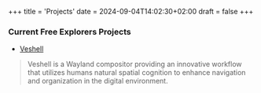 +++
title = 'Projects'
date = 2024-09-04T14:02:30+02:00
draft = false
+++

### Current Free Explorers Projects

- [Veshell](https://github.com/free-explorers/veshell) 

> Veshell is a Wayland compositor providing an innovative workflow that utilizes humans natural spatial cognition to enhance navigation and organization in the digital environment.